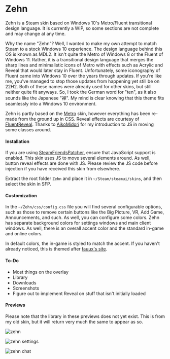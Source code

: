 # Zehn
Zehn is a Steam skin based on Windows 10's Metro/Fluent transitional design language. It is currently a WIP, so some sections are not complete and may change at any time.

Why the name "Zehn"? Well, I wanted to make my own attempt to match Steam to a stock Windows 10 experience. The design language behind this OS is known as MDL2. It isn't quite the Metro of Windows 8 or the Fluent of Windows 11. Rather, it is a transitional design language that merges the sharp lines and minimalistic icons of Metro with effects such as Acrylic and Reveal that would later stay in Fluent. Unfortunately, some iconography of Fluent came into Windows 10 over the years through updates. If you're like me, you've managed to stop those updates from happening yet still be on 22H2. Both of these names were already used for other skins, but still neither quite fit anyways. So, I took the German word for "ten", as it also sounds like the Japanese "禅". My mind is clear knowing that this theme fits seamlessly into a Windows 10 environment.

Zehn is partly based on the [Metro](https://steamcommunity.com/groups/metroskin) skin, however everything has been re-made from the ground up in CSS. Reveal effects are courtesy of [FluentReveal](https://github.com/aleversn/FluentReveal). Thanks to [AikoMidori](https://github.com/AikoMidori/SteamSkins) for my introduction to JS in moving some classes around.

#### Installation
If you are using [SteamFriendsPatcher](https://github.com/PhantomGamers/SFP/releases), ensure that JavaScript support is enabled. This skin uses JS to move several elements around. As well, button reveal effects are done with JS. Please review the JS code before injection if you have received this skin from elsewhere.

Extract the root folder `Zehn` and place it in `~/Steam/steamui/skins`, and then select the skin in SFP.

#### Customization
In the `~/Zehn/css/config.css` file you will find several configurable options, such as those to remove certain buttons like the Big Picture, VR, Add Game, Announcements, and such. As well, you can configure some colors. Zehn has separate background colors for settings windows and main client windows. As well, there is an overall accent color and the standard in-game and online colors.

In default colors, the in-game is styled to match the accent. If you haven't already noticed, this is themed after [fauux's site](https://fauux.neocities.org/).

#### To-Do
- Most things on the overlay
- Library
- Downloads
- Screenshots
- Figure out to implement Reveal on stuff that isn't initially loaded

#### Previews
Please note that the library in these previews does not yet exist. This is from my old skin, but it will return very much the same to appear as so.

![zehn](https://cdn.discordapp.com/attachments/729991202778251317/1128805252137754705/zehn.png)

![zehn settings](https://cdn.discordapp.com/attachments/729991202778251317/1128817047690813440/zehn-settings.png)

![zehn chat](https://cdn.discordapp.com/attachments/729991202778251317/1128813573045506198/zehn-chat.gif)
